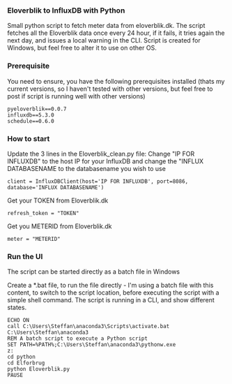 ### Eloverblik to InfluxDB with Python
Small python script to fetch meter data from eloverblik.dk.
The script fetches all the Eloverblik data once every 24 hour, if it fails, it tries again the next day, and issues a local warning in the CLI.
Script is created for Windows, but feel free to alter it to use on other OS.

### Prerequisite
You need to ensure, you have the following prerequisites installed (thats my current versions, so I haven't tested with other versions, but feel free to post if script is running well with other versions)
```
pyeloverblik==0.0.7
influxdb==5.3.0
schedule==0.6.0
```

### How to start
Update the 3 lines in the Eloverblik_clean.py file: 
Change "IP FOR INFLUXDB" to the host IP for your InfluxDB and change the "INFLUX DATABASENAME to the databasename you wish to use
```
client = InfluxDBClient(host='IP FOR INFLUXDB', port=8086, database='INFLUX DATABASENAME')
```
Get your TOKEN from Eloverblik.dk
```
refresh_token = "TOKEN"
```
Get you METERID from Eloverblik.dk
```
meter = "METERID"
```
### Run the UI
The script can be started directly as a batch file in Windows

Create a *.bat file, to run the file directly - I'm using a batch file with this content, to switch to the script location, before executing the script with a simple shell command.
The script is running in a CLI, and show different states.
```
ECHO ON
call C:\Users\Steffan\anaconda3\Scripts\activate.bat C:\Users\Steffan\anaconda3
REM A batch script to execute a Python script
SET PATH=%PATH%;C:\Users\Steffan\anaconda3\pythonw.exe
z:
cd python
cd Elforbrug
python Eloverblik.py
PAUSE
```
